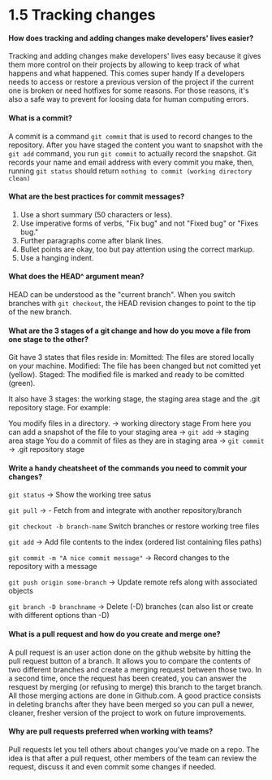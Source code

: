 # 1.5 Tracking changes

#### How does tracking and adding changes make developers' lives easier?
Tracking and adding changes make developers' lives easy because it gives them more control on their projects by allowing to keep track of what happens and what happened. This comes super handy If a developers needs to access or restore a previous version of the project if the current one is broken or need hotfixes for some reasons. For those reasons, it's also a safe way to prevent for loosing data for human computing errors.

#### What is a commit?
A commit is a command `git commit` that is used to record changes to the repository.
After you have staged the content you want to snapshot with the `git add` command, you run `git commit` to actually record the snapshot. Git records your name and email address with every commit you make, then, running `git status` should return `nothing to commit (working directory clean)`

#### What are the best practices for commit messages?
1. Use a short summary (50 characters or less).
2. Use imperative forms of verbs, "Fix bug" and not "Fixed bug" or "Fixes bug."
3. Further paragraphs come after blank lines.
4. Bullet points are okay, too but pay attention using the correct markup.
5. Use a hanging indent.

#### What does the HEAD^ argument mean?
HEAD can be understood as the "current branch". When you switch branches with `git checkout`, the HEAD revision changes to point to the tip of the new branch.

#### What are the 3 stages of a git change and how do you move a file from one stage to the other?
Git have 3 states that files reside in:
Momitted: The files are stored locally on your machine.
Modified: The file has been changed but not comitted yet (yellow).
Staged: The modified file is marked and ready to be comitted (green).

It also have 3 stages: the working stage, the staging area stage and the .git repository stage.
For example:

You modify files in a directory. -> working directory stage
From here you can add a snapshot of the file to your staging area -> `git add` -> staging area stage
You do a commit of files as they are in staging area -> `git commit` -> .git repository stage

#### Write a handy cheatsheet of the commands you need to commit your changes?
`git status` -> Show the working tree satus

`git pull` -> - Fetch from and integrate with another repository/branch

`git checkout -b branch-name` Switch branches or restore working tree files

`git add` -> Add file contents to the index (ordered list containing files paths)

`git commit -m "A nice commit message"` -> Record changes to the repository with a message

`git push origin some-branch` -> Update remote refs along with associated objects

`git branch -D branchname` ->  Delete (-D) branches (can also list or create with different options than -D)

#### What is a pull request and how do you create and merge one?
A pull request is an user action done on the github website by hitting the pull request button of a branch. It allows you to compare the contents of two different branches and create a merging request between those two. In a second time, once the request has been created, you can answer the resquest by merging (or refusing to merge) this branch to the target branch. All those merging actions are done in Github.com.
A good practice consists in deleting branchs after they have been merged so you can pull a newer, cleaner, fresher version of the project to work on future improvements.

#### Why are pull requests preferred when working with teams?
Pull requests let you tell others about changes you've made on a repo. The idea is that after a pull request, other members of the team can review the request, discuss it and even commit some changes if needed.